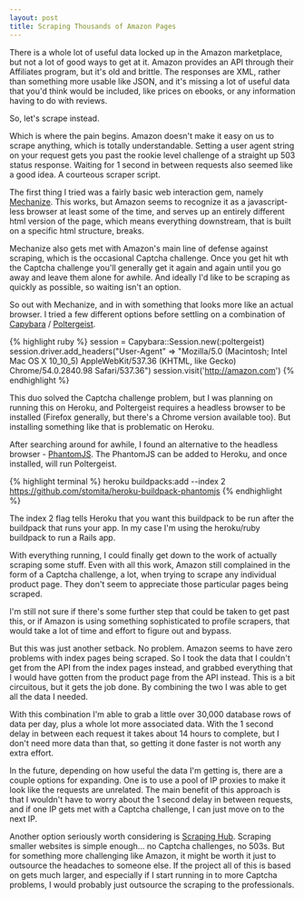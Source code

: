 ```yaml
---
layout: post
title: Scraping Thousands of Amazon Pages
---
```


There is a whole lot of useful data locked up in the Amazon marketplace, but not a lot of good ways to get at it. Amazon provides an API through their Affiliates program, but it's old and brittle. The responses are XML, rather than something more usable like JSON, and it's missing a lot of useful data that you'd think would be included, like prices on ebooks, or any information having to do with reviews.

So, let's scrape instead.

Which is where the pain begins. Amazon doesn't make it easy on us to scrape anything, which is totally understandable. Setting a user agent string on your request gets you past the rookie level challenge of a straight up 503 status response. Waiting for 1 second in between requests also seemed like a good idea. A courteous scraper script.

The first thing I tried was a fairly basic web interaction gem, namely [Mechanize](https://github.com/sparklemotion/mechanize). This works, but Amazon seems to recognize it as a javascript-less browser at least some of the time, and serves up an entirely different html version of the page, which means everything downstream, that is built on a specific html structure, breaks.

Mechanize also gets met with Amazon's main line of defense against scraping, which is the occasional Captcha challenge. Once you get hit wth the Captcha challenge you'll generally get it again and again until you go away and leave them alone for awhile. And ideally I'd like to be scraping as quickly as possible, so waiting isn't an option.

So out with Mechanize, and in with something that looks more like an actual browser. I tried a few different options before settling on a combination of [Capybara](https://github.com/teamcapybara/capybara) / [Poltergeist](https://github.com/teampoltergeist/poltergeist).

{% highlight ruby %}
session = Capybara::Session.new(:poltergeist)
session.driver.add_headers("User-Agent" => "Mozilla/5.0 (Macintosh; Intel Mac OS X 10_10_5) AppleWebKit/537.36 (KHTML, like Gecko) Chrome/54.0.2840.98 Safari/537.36")
session.visit('http://amazon.com')
{% endhighlight %}

This duo solved the Captcha challenge problem, but I was planning on running this on Heroku, and Poltergeist requires a headless browser to be installed (Firefox generally, but there's a Chrome version available too). But installing something like that is problematic on Heroku.

After searching around for awhile, I found an alternative to the headless browser - [PhantomJS](https://github.com/stomita/heroku-buildpack-phantomjs). The PhantomJS can be added to Heroku, and once installed, will run Poltergeist.

{% highlight terminal %}
heroku buildpacks:add --index 2 https://github.com/stomita/heroku-buildpack-phantomjs
{% endhighlight %}

The index 2 flag tells Heroku that you want this buildpack to be run after the buildpack that runs your app. In my case I'm using the heroku/ruby buildpack to run a Rails app.

With everything running, I could finally get down to the work of actually scraping some stuff. Even with all this work, Amazon still complained in the form of a Captcha challenge, a lot, when trying to scrape any individual product page. They don't seem to appreciate those particular pages being scraped.

I'm still not sure if there's some further step that could be taken to get past this, or if Amazon is using something sophisticated to profile scrapers, that would take a lot of time and effort to figure out and bypass.

But this was just another setback. No problem. Amazon seems to have zero problems with index pages being scraped. So I took the data that I couldn't get from the API from the index pages instead, and grabbed everything that I would have gotten from the product page from the API instead. This is a bit circuitous, but it gets the job done. By combining the two I was able to get all the data I needed.

With this combination I'm able to grab a little over 30,000 database rows of data per day, plus a whole lot more associated data. With the 1 second delay in between each request it takes about 14 hours to complete, but I don't need more data than that, so getting it done faster is not worth any extra effort.

In the future, depending on how useful the data I'm getting is, there are a couple options for expanding. One is to use a pool of IP proxies to make it look like the requests are unrelated. The main benefit of this approach is that I wouldn't have to worry about the 1 second delay in between requests, and if one IP gets met with a Captcha challenge, I can just move on to the next IP.

Another option seriously worth considering is [Scraping Hub](https://scrapinghub.com/). Scraping smaller websites is simple enough... no Captcha challenges, no 503s. But for something more challenging like Amazon, it might be worth it just to outsource the headaches to someone else. If the project all of this is based on gets much larger, and especially if I start running in to more Captcha problems, I would probably just outsource the scraping to the professionals.